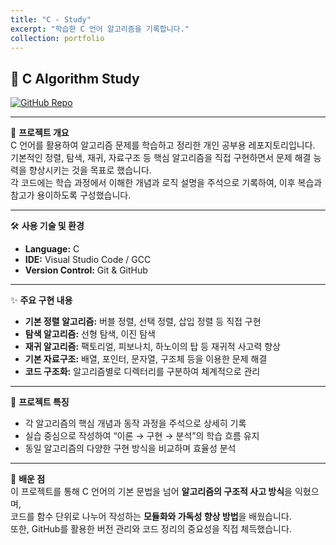 ```yaml
---
title: "C - Study"
excerpt: "학습한 C 언어 알고리즘을 기록합니다."
collection: portfolio
---
```


## 🧮 C Algorithm Study

[![GitHub Repo](https://img.shields.io/badge/GitHub-Repository-181717?style=for-the-badge&logo=github&logoColor=white)](https://github.com/hamsdgfh/c-algorithm-study)

---

🚀 **프로젝트 개요**  
C 언어를 활용하여 알고리즘 문제를 학습하고 정리한 개인 공부용 레포지토리입니다.  
기본적인 정렬, 탐색, 재귀, 자료구조 등 핵심 알고리즘을 직접 구현하면서 문제 해결 능력을 향상시키는 것을 목표로 했습니다.  
각 코드에는 학습 과정에서 이해한 개념과 로직 설명을 주석으로 기록하여, 이후 복습과 참고가 용이하도록 구성했습니다.

---

🛠️ **사용 기술 및 환경**  
- **Language:** C  
- **IDE:** Visual Studio Code / GCC  
- **Version Control:** Git & GitHub  

---

✨ **주요 구현 내용**  
- **기본 정렬 알고리즘:** 버블 정렬, 선택 정렬, 삽입 정렬 등 직접 구현  
- **탐색 알고리즘:** 선형 탐색, 이진 탐색  
- **재귀 알고리즘:** 팩토리얼, 피보나치, 하노이의 탑 등 재귀적 사고력 향상  
- **기본 자료구조:** 배열, 포인터, 문자열, 구조체 등을 이용한 문제 해결  
- **코드 구조화:** 알고리즘별로 디렉터리를 구분하여 체계적으로 관리  

---

🧩 **프로젝트 특징**  
- 각 알고리즘의 핵심 개념과 동작 과정을 주석으로 상세히 기록  
- 실습 중심으로 작성하여 “이론 → 구현 → 분석”의 학습 흐름 유지  
- 동일 알고리즘의 다양한 구현 방식을 비교하며 효율성 분석  

---

📝 **배운 점**  
이 프로젝트를 통해 C 언어의 기본 문법을 넘어 **알고리즘의 구조적 사고 방식**을 익혔으며,  
코드를 함수 단위로 나누어 작성하는 **모듈화와 가독성 향상 방법**을 배웠습니다.  
또한, GitHub를 활용한 버전 관리와 코드 정리의 중요성을 직접 체득했습니다.
